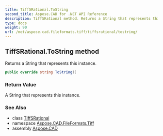 ```yaml
---
title: TiffSRational.ToString
second_title: Aspose.CAD for .NET API Reference
description: TiffSRational method. Returns a String that represents this instance
type: docs
weight: 90
url: /net/aspose.cad.fileformats.tiff/tiffsrational/tostring/
---
```

## TiffSRational.ToString method

Returns a String that represents this instance.

```csharp
public override string ToString()
```

### Return Value

A String that represents this instance.

### See Also

* class [TiffSRational](../)
* namespace [Aspose.CAD.FileFormats.Tiff](../../../aspose.cad.fileformats.tiff/)
* assembly [Aspose.CAD](../../../)


